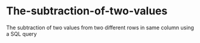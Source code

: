 # The-subtraction-of-two-values
The subtraction of two values from two different rows in same column using a SQL query

